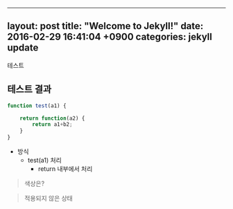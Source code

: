 
---
layout: post
title:  "Welcome to Jekyll!"
date:   2016-02-29 16:41:04 +0900
categories: jekyll update
---

테스트

## 테스트 결과
```javascript
function test(a1) {

	return function(a2) {
		return a1+b2;
	}
}
```

* 방식 
    - test(a1) 처리
         - return 내부에서 처리

> 색상은?

> 적용되지 않은 상태